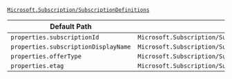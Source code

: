 [`Microsoft.Subscription/SubscriptionDefinitions`](https://docs.microsoft.com/en-us/azure/templates/microsoft.subscription/subscriptiondefinitions)

| Default Path | Alias |
|---|---|
| `properties.subscriptionId` | `Microsoft.Subscription/SubscriptionDefinitions/subscriptionId` |
| `properties.subscriptionDisplayName` | `Microsoft.Subscription/SubscriptionDefinitions/subscriptionDisplayName` |
| `properties.offerType` | `Microsoft.Subscription/SubscriptionDefinitions/offerType` |
| `properties.etag` | `Microsoft.Subscription/SubscriptionDefinitions/etag` |

